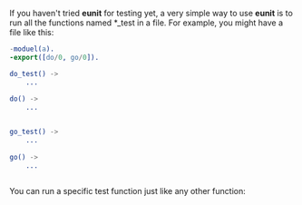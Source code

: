 If you haven't tried **eunit** for testing yet, a very simple way to use **eunit** is to run all the functions named \*_test in a file.  For example, you might have a file like this:

```erlang
-moduel(a).
-export([do/0, go/0]).

do_test() ->
    ...
    
do() ->
    ...


go_test() ->
    ...
   
go() ->
    ...
    
```

You can run a specific test function just like any other function:

